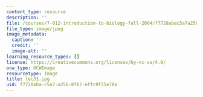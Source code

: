 ```yaml
---
content_type: resource
description: ''
file: /courses/7-012-introduction-to-biology-fall-2004/f7728abac5a7a2568f67effc9f35e70a_lec31.jpg
file_type: image/jpeg
image_metadata:
  caption: ''
  credit: ''
  image-alt: ''
learning_resource_types: []
license: https://creativecommons.org/licenses/by-nc-sa/4.0/
ocw_type: OCWImage
resourcetype: Image
title: lec31.jpg
uid: f7728aba-c5a7-a256-8f67-effc9f35e70a
---
```

